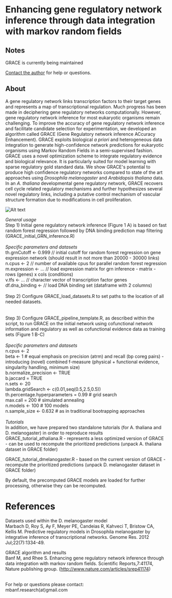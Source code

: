 # Enhancing gene regulatory network inference through data integration with markov random fields



## Notes
GRACE is currently being maintained



[Contact the author](mailto:michael@junkdna.ai) for help or questions. 


## About
A gene regulatory network links transcription factors to their target genes and represents a map of transcriptional regulation. Much progress has been made in deciphering gene regulatory networks computationally. However, gene regulatory network inference for most eukaryotic organisms remain challenging. To improve the accuracy of gene regulatory network inference and facilitate candidate selection for experimentation, we developed an algorithm called GRACE (Gene Regulatory network inference ACcuracy Enhancement). GRACE exploits biological *a priori* and heterogeneous data integration to generate high-confidence network predictions for eukaryotic organisms using Markov Random Fields in a semi-supervised fashion. GRACE uses a novel optimization scheme to integrate regulatory evidence and biological relevance. It is particularly suited for model learning with sparse regulatory gold standard data. We show GRACE's potential to produce high confidence regulatory networks compared to state of the art approaches using *Drosophila melanogaster* and *Arabidopsis thaliana* data. In an *A. thaliana* developmental gene regulatory network, GRACE recovers cell cycle related regulatory mechanisms and further hypothesizes several novel regulatory links, including a putative control mechanism of vascular structure formation due to modifications in cell proliferation.
<br />

![Alt text](/inference_novel.jpg?raw=true "GRACE workflow")

*General usage* <br />
Step 1) Initial gene regulatory network inference (Figure 1 A) is based on fast random forest regression followed by DNA binding prediction map filtering (GRACE_initial_GRN_inference.R) <br/>
<br/>
*Specific parameters and datasets* <br/>
th.grnCutoff <- 0.999 // initial cutoff for random forest regression on gene expression network (should result in not more than 20000 - 30000 links) <br/>
n.cpus <- 2 // number of available cpus for parallel random forest regression <br/>
m.expression <- ... // load expression matrix for grn inference - matrix - rows (genes) x cols (conditions) <br/>
v.tfs <- ... // character vector of transcription factor genes <br/>
df.dna_binding <- // load DNA binding set (dataframe with 2 columns) <br/>
<br/>
Step 2) Configure GRACE_load_datasets.R to set paths to the location of all needed datasets.<br/>
<br/>
<br/>
Step 3) Configure GRACE_pipeline_template.R, as described within the script, to run GRACE on the initial network using cofunctional network information and regulatory as well as cofunctional evidence data as training sets (Figure 1 B-C)<br/>
<br/>
*Specific parameters and datasets* <br/>
n.cpus <- 2 <br/>
beta <- 1 # equal emphasis on precision (atrm) and recall (bp coreg pairs) - introducing (novel) combined f-measure (physical + functional evidence, singularity handling, minimum size) <br/>
b.normalize_precision <- TRUE <br/>
b.jaccard = TRUE <br/>
n.sets <- 20 <br/>
lambda.gridSearch <- c(0.01,seq(0.5,2.5,0.5)) <br/>
th.percentage.hyperparameters = 0.99 # grid search <br/>
max.call =  200 # simulated annealing <br/>
n.models <- 100 # 100 models <br/>
n.sample_size <- 0.632 # as in traditional bootrapping approaches <br/>
<br/>
*Tutorials*<br />
In addition, we have prepared two standalone tutorials (for A. thaliana and D. melanogaster) in order to reproduce results <br/>
GRACE_tutorial_athaliana.R - represents a less optimized version of GRACE - can be used to recompute the prioritized predictions (unpack A. thaliana dataset in GRACE folder) <br/> 

GRACE_tutorial_dmelanogaster.R - based on the current version of GRACE - recompute the prioritized predictions (unpack D. melanogaster dataset in GRACE folder) <br/>

By default, the precomputed GRACE models are loaded for further processing, otherwise they can be recomputed. <br/>

# References

Datasets used within the D. melanogaster model<br />
Marbach D, Roy S, Ay F, Meyer PE, Candeias R, Kahveci T, Bristow CA, Kellis M. Predictive regulatory models in Drosophila melanogaster by integrative inference of transcriptional networks. Genome Res. 2012 Jul;22(7):1334-49.
<br />

GRACE algorithm and results<br />
Banf M, and Rhee S. Enhancing gene regulatory network inference through data integration with markov random fields. Scientific Reports,7:41174, Nature publishing group. (http://www.nature.com/articles/srep41174)

<br />
For help or questions please contact: <br />
mbanf.research(at)gmail.com

<br />

